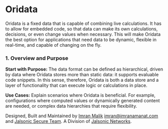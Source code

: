 # Oridata
Oridata is a fixed data that is capable of combining live calculations. It has to allow for embedded code, so that data can make its own calculations, decisions, or even change values when necessary. This will make Oridata the best option for applications that need data to be dynamic, flexible in real-time, and capable of changing on the fly.

### 1. Overview and Purpose

**Start with Purpose:** The data format can be defined as hierarchical, driven by data where Oridata stores more than static data: it supports evaluable code snippets. In this sense, therefore, Oridata is both a data store and a layer of functionality that can execute logic or calculations in place.

**Use Cases:** Explain scenarios where Oridata is beneficial. For example, configurations where computed values or dynamically generated content are needed, or complex data hierarchies that require flexibility.

Designed, Built and Maintained by [Imran Malik](https://Imranamanat.com) imran@imranamanat.com and [Jalsonic Secure Team](https://jalsonic.com). A Division of [Jalsonic Networks](https://jalsonic.com).
